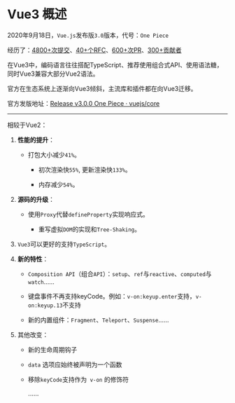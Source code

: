 # Vue3 概述

2020年9月18日，`Vue.js`发布版`3.0`版本，代号：`One Piece`

经历了：[4800+次提交](https://github.com/vuejs/core/commits/main)、[40+个RFC](https://github.com/vuejs/rfcs/tree/master/active-rfcs)、[600+次PR](https://github.com/vuejs/vue-next/pulls?q=is%3Apr+is%3Amerged+-author%3Aapp%2Fdependabot-preview+)、[300+贡献者](https://github.com/vuejs/core/graphs/contributors)

在Vue3中，编码语言往往搭配TypeScript、推荐使用组合式API、使用语法糖，同时Vue3兼容大部分Vue2语法。

官方在生态系统上逐渐向Vue3倾斜，主流库和插件都在向Vue3迁移。

官方发版地址：[Release v3.0.0 One Piece · vuejs/core](https://github.com/vuejs/core/releases/tag/v3.0.0)

****

相较于Vue2：

1. **性能的提升**：

   - 打包大小减少`41%`。
   
   
      - 初次渲染快`55%`, 更新渲染快`133%`。
   
   
      - 内存减少`54%`。
   
2. **源码的升级**：

   - 使用`Proxy`代替`defineProperty`实现响应式。
   
   
      - 重写虚拟`DOM`的实现和`Tree-Shaking`。
   
3. `Vue3`可以更好的支持`TypeScript`。

4. **新的特性**：

   - `Composition API`（组合`API`）：`setup`、`ref`与`reactive`、`computed`与`watch`......

   - 键盘事件不再支持keyCode。例如：`v-on:keyup.enter`支持，`v-on:keyup.13`不支持

   - 新的内置组件：`Fragment`、`Teleport`、`Suspense`......

5. 其他改变：

   - 新的生命周期钩子

   - `data` 选项应始终被声明为一个函数

   - 移除`keyCode`支持作为` v-on` 的修饰符

     ......



